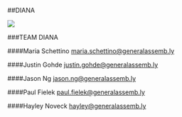 ##DIANA

![](https://s-media-cache-ak0.pinimg.com/736x/5b/4e/f2/5b4ef2ea296557a43f8c5aab8ae9b9af.jpg)

###TEAM DIANA

####Maria Schettino
<maria.schettino@generalassemb.ly>

####Justin Gohde
<justin.gohde@generalassemb.ly>

####Jason Ng
<jason.ng@generalassemb.ly>

####Paul Fielek
<paul.fielek@generalassemb.ly>

####Hayley Noveck
<hayley@generalassemb.ly>
